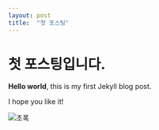 ```yaml
---
layout: post
title:  "첫 포스팅"
---
```


# 첫 포스팅입니다.

**Hello world**, this is my first Jekyll blog post.

I hope you like it!

![초록](C:\mori-blog\jinsookim97.github.io\images\2022-07-23-first\초록.jpg)
